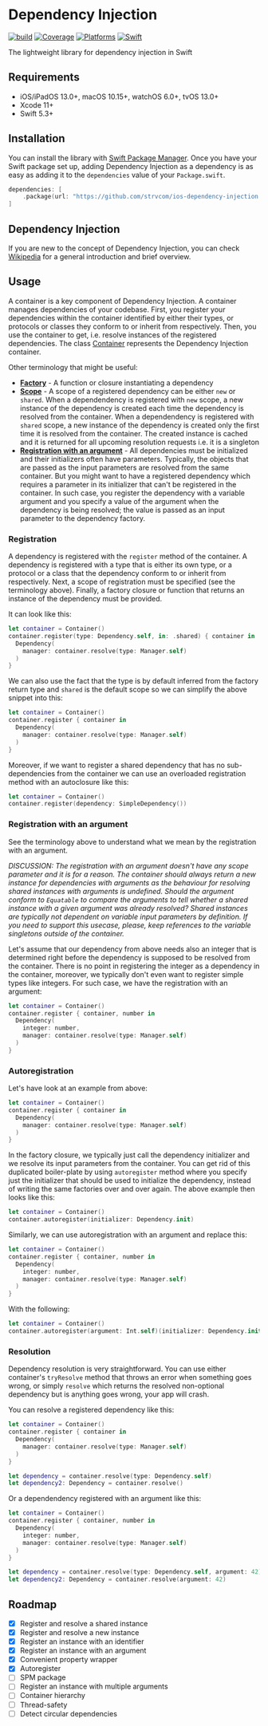 # Dependency Injection

[![build](https://github.com/strvcom/ios-dependency-injection/actions/workflows/integrations.yml/badge.svg)](https://github.com/strvcom/ios-dependency-injection/actions/workflows/integrations.yml/badge.svg)
[![Coverage](https://img.shields.io/badge/Coverage-100%25-darkgreen?style=flat-square)](https://img.shields.io/badge/Coverage-100%25-darkgreen?style=flat-square)
[![Platforms](https://img.shields.io/badge/Platforms-iOS_iPadOS_macOS_tvOS_watchOS-lightgrey?style=flat-square)](https://img.shields.io/badge/Platforms-iOS_iPadOS_macOS_tvOS_watchOS-lightgrey?style=flat-square)
[![Swift](https://img.shields.io/badge/Swift-5.3_5.4_5.5-blue?style=flat-square)](https://img.shields.io/badge/Swift-5.3_5.4_5.5-blue?style=flat-square)

The lightweight library for dependency injection in Swift

## Requirements

- iOS/iPadOS 13.0+, macOS 10.15+, watchOS 6.0+, tvOS 13.0+
- Xcode 11+
- Swift 5.3+

## Installation

You can install the library with [Swift Package Manager](https://swift.org/package-manager/). Once you have your Swift package set up, adding Dependency Injection as a dependency is as easy as adding it to the `dependencies` value of your `Package.swift`.

```swift
dependencies: [
    .package(url: "https://github.com/strvcom/ios-dependency-injection.git", .upToNextMajor(from: "1.0.0"))
]
```

## Dependency Injection

If you are new to the concept of Dependency Injection, you can check [Wikipedia](https://en.wikipedia.org/wiki/Dependency_injection) for a general introduction and brief overview.

## Usage

A container is a key component of Dependency Injection. A container manages dependencies of your codebase. First, you register your dependencies within the container identified by either their types, or protocols or classes they conform to or inherit from respectively. Then, you use the container to get, i.e. resolve instances of the registered dependencies. The class [Container](Sources/Container/Container.swift) represents the Dependency Injection container.

Other terminology that might be useful:

- **[Factory](Sources/Protocols/Registration/DependencyRegistering.swift)** - A function or closure instantiating a dependency
- **[Scope](Sources/Models/DependencyScope.swift)** - A scope of a registered dependency can be either `new` or `shared`. When a dependendency is registered with `new` scope, a new instance of the dependency is created each time the dependency is resolved from the container. When a dependendency is registered with `shared` scope, a new instance of the dependency is created only the first time it is resolved from the container. The created instance is cached and it is returned for all upcoming resolution requests i.e. it is a singleton
- **[Registration with an argument](Sources/Protocols/Registration/DependencyWithArgumentRegistering.swift)** - All dependencies must be initialized and their initializers often have parameters. Typically, the objects that are passed as the input parameters are resolved from the same container. But you might want to have a registered dependency which requires a parameter in its initializer that can't be registered in the container. In such case, you register the dependency with a variable argument and you specify a value of the argument when the dependency is being resolved; the value is passed as an input parameter to the dependency factory.

### Registration

A dependency is registered with the `register` method of the container. A dependency is registered with a type that is either its own type, or a protocol or a class that the dependency conform to or inherit from respectively. Next, a scope of registration must be specified (see the terminology above). Finally, a factory closure or function that returns an instance of the dependency must be provided.

It can look like this:
```swift
let container = Container()
container.register(type: Dependency.self, in: .shared) { container in
  Dependency(
    manager: container.resolve(type: Manager.self)
  )
}
```
We can also use the fact that the type is by default inferred from the factory return type and `shared` is the default scope so we can simplify the above snippet into this:
```swift
let container = Container()
container.register { container in
  Dependency(
    manager: container.resolve(type: Manager.self)
  )
}
```
Moreover, if we want to register a shared dependency that has no sub-dependencies from the container we can use an overloaded registration method with an autoclosure like this:
```swift
let container = Container()
container.register(dependency: SimpleDependency())
```

### Registration with an argument

See the terminology above to understand what we mean by the registration with an argument.

_DISCUSSION: The registration with an argument doesn't have any scope parameter and it is for a reason. The container should always return a new instance for dependencies with arguments as the behaviour for resolving shared instances with arguments is undefined. Should the argument conform to `Equatable` to compare the arguments to tell whether a shared instance with a given argument was already resolved? Shared instances are typically not dependent on variable input parameters by definition. If you need to support this usecase, please, keep references to the variable singletons outside of the container._

Let's assume that our dependency from above needs also an integer that is determined right before the dependency is supposed to be resolved from the container. There is no point in registering the integer as a dependency in the container, moreover, we typically don't even want to register simple types like integers. For such case, we have the registration with an argument:
```swift
let container = Container()
container.register { container, number in
  Dependency(
    integer: number,
    manager: container.resolve(type: Manager.self)
  )
}
```

### Autoregistration

Let's have look at an example from above:
```swift
let container = Container()
container.register { container in
  Dependency(
    manager: container.resolve(type: Manager.self)
  )
}
```
In the factory closure, we typically just call the dependency initializer and we resolve its input parameters from the container. You can get rid of this duplicated boiler-plate by using `autoregister` method where you specify just the initializer that should be used to initialize the dependency, instead of writing the same factories over and over again. The above example then looks like this:
```swift
let container = Container()
container.autoregister(initializer: Dependency.init)
```
Similarly, we can use autoregistration with an argument and replace this:
```swift
let container = Container()
container.register { container, number in
  Dependency(
    integer: number,
    manager: container.resolve(type: Manager.self)
  )
}
```
With the following:
```swift
let container = Container()
container.autoregister(argument: Int.self)(initializer: Dependency.init)
```

### Resolution

Dependency resolution is very straightforward. You can use either container's `tryResolve` method that throws an error when something goes wrong, or simply `resolve` which returns the resolved non-optional dependency but is anything goes wrong, your app will crash.

You can resolve a registered dependency like this:
```swift
let container = Container()
container.register { container in
  Dependency(
    manager: container.resolve(type: Manager.self)
  )
}

let dependency = container.resolve(type: Dependency.self)
let dependency2: Dependency = container.resolve()
```

Or a dependendency registered with an argument like this:
```swift
let container = Container()
container.register { container, number in
  Dependency(
    integer: number,
    manager: container.resolve(type: Manager.self)
  )
}

let dependency = container.resolve(type: Dependency.self, argument: 42)
let dependency2: Dependency = container.resolve(argument: 42)
```

## Roadmap

- [x] Register and resolve a shared instance
- [x] Register and resolve a new instance
- [x] Register an instance with an identifier
- [x] Register an instance with an argument
- [x] Convenient property wrapper
- [x] Autoregister
- [ ] SPM package
- [ ] Register an instance with multiple arguments
- [ ] Container hierarchy
- [ ] Thread-safety
- [ ] Detect circular dependencies
